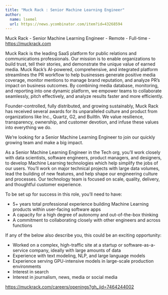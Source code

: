 ```yaml
---
title: "Muck Rack : Senior Machine Learning Engineer"
author:
  name: lsemel
  url: https://news.ycombinator.com/item?id=43268594
---
```

Muck Rack - Senior Machine Learning Engineer - Remote - Full-time - <a href="https:&#x2F;&#x2F;muckrack.com" rel="nofollow">https:&#x2F;&#x2F;muckrack.com</a>

Muck Rack is the leading SaaS platform for public relations and communications professionals. Our mission is to enable organizations to build trust, tell their stories, and demonstrate the unique value of earned media. Muck Rack’s AI-powered, comprehensive, and integrated platform streamlines the PR workflow to help businesses generate positive media coverage, monitor mentions to manage brand reputation, and analyze PR’s impact on business outcomes. By combining media database, monitoring, and reporting into one dynamic platform, we empower teams to collaborate seamlessly, pitch effectively, and analyze results faster and more efficiently.

Founder-controlled, fully distributed, and growing sustainably, Muck Rack has received several awards for its unparalleled culture and product from organizations like Inc., Quartz, G2, and BuiltIn. We value resilience, transparency, ownership, and customer devotion, and infuse these values into everything we do.

We’re looking for a Senior Machine Learning Engineer to join our quickly growing team and make a big impact.

As a Senior Machine Learning Engineer in the Tech org, you’ll work closely with data scientists, software engineers, product managers, and designers, to develop Machine Learning technologies which help simplify the jobs of our users. You’ll work on major technical projects with large data volumes, lead the building of new features, and help shape our engineering culture and processes. Our technology team is focused on scale, quality, delivery, and thoughtful customer experience.

To be set up for success in this role, you’ll need to have:
- 5+ years total professional experience building Machine Learning products within user-facing software apps
- A capacity for a high degree of autonomy and out-of-the-box thinking
- A commitment to collaborating closely with other engineers and across functions

If any of the below also describe you, this could be an exciting opportunity:
- Worked on a complex, high-traffic site at a startup or software-as-a-service company, ideally with large amounts of data
- Experience with text modeling, NLP, and large language models
- Experience serving GPU-intensive models in large-scale production environments
- Interest in search
- Interest in journalism, news, media or social media

<a href="https:&#x2F;&#x2F;muckrack.com&#x2F;careers&#x2F;openings?gh_jid=7464244002" rel="nofollow">https:&#x2F;&#x2F;muckrack.com&#x2F;careers&#x2F;openings?gh_jid=7464244002</a>
<JobApplication />
